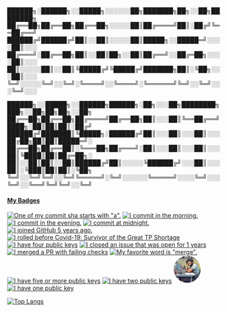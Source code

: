 
██████╗░██████╗░░█████╗░░░░░░██╗███████╗██╗░░██╗████████╗
██╔══██╗██╔══██╗██╔══██╗░░░░░██║██╔════╝██║░██╔╝╚══██╔══╝
██████╔╝██████╔╝██║░░██║░░░░░██║█████╗░░█████═╝░░░░██║░░░
██╔═══╝░██╔══██╗██║░░██║██╗░░██║██╔══╝░░██╔═██╗░░░░██║░░░
██║░░░░░██║░░██║╚█████╔╝╚█████╔╝███████╗██║░╚██╗░░░██║░░░
╚═╝░░░░░╚═╝░░╚═╝░╚════╝░░╚════╝░╚══════╝╚═╝░░╚═╝░░░╚═╝░░░

██████╗░░█████╗░░██████╗██████╗░██╗░░░██╗████████╗███╗░░██╗██╗██╗░░██╗
██╔══██╗██╔══██╗██╔════╝██╔══██╗██║░░░██║╚══██╔══╝████╗░██║██║██║░██╔╝
██████╔╝███████║╚█████╗░██████╔╝██║░░░██║░░░██║░░░██╔██╗██║██║█████═╝░
██╔══██╗██╔══██║░╚═══██╗██╔═══╝░██║░░░██║░░░██║░░░██║╚████║██║██╔═██╗░
██║░░██║██║░░██║██████╔╝██║░░░░░╚██████╔╝░░░██║░░░██║░╚███║██║██║░╚██╗
╚═╝░░╚═╝╚═╝░░╚═╝╚═════╝░╚═╝░░░░░░╚═════╝░░░░╚═╝░░░╚═╝░░╚══╝╚═╝╚═╝░░╚═╝
<!-- my-badges start -->
<h4><a href="https://github.com/my-badges/my-badges">My Badges</a></h4>

<a href="my-badges/a-commit.md"><img src="https://github.com/my-badges/my-badges/blob/master/src/all-badges/abc-commit/a-commit.png?raw=true" alt="One of my commit sha starts with &quot;a&quot;." title="One of my commit sha starts with &quot;a&quot;." width="64"></a>
<a href="my-badges/morning-commits.md"><img src="https://github.com/my-badges/my-badges/blob/master/src/all-badges/time-of-commit/morning-commits.png?raw=true" alt="I commit in the morning." title="I commit in the morning." width="64"></a>
<a href="my-badges/evening-commits.md"><img src="https://github.com/my-badges/my-badges/blob/master/src/all-badges/time-of-commit/evening-commits.png?raw=true" alt="I commit in the evening." title="I commit in the evening." width="64"></a>
<a href="my-badges/midnight-commits.md"><img src="https://github.com/my-badges/my-badges/blob/master/src/all-badges/time-of-commit/midnight-commits.png?raw=true" alt="I commit at midnight." title="I commit at midnight." width="64"></a>
<a href="my-badges/github-anniversary-5.md"><img src="https://github.com/my-badges/my-badges/blob/master/src/all-badges/github-anniversary/github-anniversary-5.png?raw=true" alt="I joined GitHub 5 years ago." title="I joined GitHub 5 years ago." width="64"></a>
<a href="my-badges/covid-19.md"><img src="https://github.com/my-badges/my-badges/blob/master/src/all-badges/covid-19/covid-19.png?raw=true" alt="I rolled before Covid-19: Survivor of the Great TP Shortage" title="I rolled before Covid-19: Survivor of the Great TP Shortage" width="64"></a>
<a href="my-badges/public-keys-4.md"><img src="https://github.com/my-badges/my-badges/blob/master/src/all-badges/public-keys/public-keys-4.png?raw=true" alt="I have four public keys" title="I have four public keys" width="64"></a>
<a href="my-badges/old-issue-1.md"><img src="https://github.com/my-badges/my-badges/blob/master/src/all-badges/old-issue/old-issue-1.png?raw=true" alt="I closed an issue that was open for 1 years" title="I closed an issue that was open for 1 years" width="64"></a>
<a href="my-badges/this-is-fine.md"><img src="https://github.com/my-badges/my-badges/blob/master/src/all-badges/this-is-fine/this-is-fine.png?raw=true" alt="I merged a PR with failing checks" title="I merged a PR with failing checks" width="64"></a>
<a href="my-badges/favorite-word.md"><img src="https://github.com/my-badges/my-badges/blob/master/src/all-badges/favorite-word/favorite-word.png?raw=true" alt="My favorite word is &quot;merge&quot;." title="My favorite word is &quot;merge&quot;." width="64"></a>
<a href="my-badges/public-keys-5.md"><img src="https://github.com/my-badges/my-badges/blob/master/src/all-badges/public-keys/public-keys-5.png?raw=true" alt="I have five or more public keys" title="I have five or more public keys" width="64"></a>
<a href="my-badges/public-keys-2.md"><img src="https://github.com/my-badges/my-badges/blob/master/src/all-badges/public-keys/public-keys-2.png?raw=true" alt="I have two public keys" title="I have two public keys" width="64"></a>
<a href="my-badges/sleepy-coder.md"><img src="https://github.com/my-badges/my-badges/blob/master/src/all-badges/time-of-commit/sleepy-coder.png?raw=true" alt="I am a sleepy coder." title="I am a sleepy coder." width="64"></a>
<a href="my-badges/public-keys-1.md"><img src="https://github.com/my-badges/my-badges/blob/master/src/all-badges/public-keys/public-keys-1.png?raw=true" alt="I have one public key" title="I have one public key" width="64"></a>
<!-- my-badges end -->

[![Top Langs](https://github-readme-stats.vercel.app/api/top-langs/?username=prometheus1987&theme=synthwave)](https://github.com/prometheus1987/github-readme-stats)
